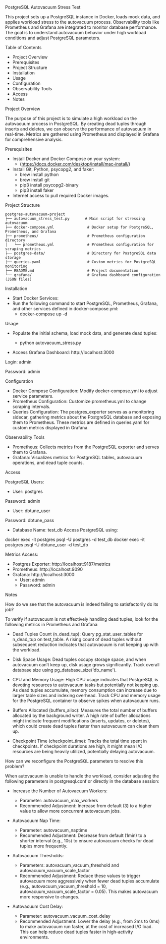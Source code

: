 PostgreSQL Autovacuum Stress Test

This project sets up a PostgreSQL instance in Docker, loads mock data, and applies workload stress to the autovacuum process. Observability tools like Prometheus and Grafana are integrated to monitor database performance. The goal is to understand autovacuum behavior under high workload conditions and adjust PostgreSQL parameters.

Table of Contents

* Project Overview
* Prerequisites
* Project Structure
* Installation
* Usage
* Configuration
* Observability Tools
* Access
* Notes

Project Overview


The purpose of this project is to simulate a high workload on the autovacuum process in PostgreSQL. By creating dead tuples through inserts and deletes, we can observe the performance of autovacuum in real-time. Metrics are gathered using Prometheus and displayed in Grafana for comprehensive analysis.

Prerequisites
* Install Docker and Docker Compose on your system:
  * (https://docs.docker.com/desktop/install/mac-install/)
* Install Git, Python, psycopg2, and faker:
  * brew install python
  * brew install git
  * pip3 install psycopg2-binary
  * pip3 install faker
* Internet access to pull required Docker images.

Project Structure

```
postgres-autovacuum-project
├── autovacuum_stress_test.py       # Main script for stressing autovacuum
├── docker-compose.yml               # Docker setup for PostgreSQL, Prometheus, and Grafana
├── prometheus/                      # Prometheus configuration directory
│   └── prometheus.yml               # Prometheus configuration for scraping metrics
├── postgres-data/                   # Directory for PostgreSQL data storage
├── queries.yaml                     # Custom metrics for PostgreSQL monitoring
├── README.md                        # Project documentation
└── grafana/                         # Grafana dashboard configuration (JSON files)
```


Installation

* Start Docker Services: 
 * Run the following command to start PostgreSQL, Prometheus, Grafana, and other services defined in docker-compose.yml:
   * docker-compose up -d

Usage

* Populate the initial schema, load mock data, and generate dead tuples:
  * python autovacuum_stress.py

* Access Grafana Dashboard:
http://localhost:3000

Login: admin

Password: admin

Configuration
* Docker Compose Configuration: Modify docker-compose.yml to adjust service parameters.
* Prometheus Configuration: Customize prometheus.yml to change scraping intervals.
* Queries Configuration: The postgres_exporter serves as a monitoring sidecar, gathering metrics about the PostgreSQL database and exposing them to Prometheus. These metrics are defined in queries.yaml for custom metrics displayed in Grafana.


Observability Tools

* Prometheus: Collects metrics from the PostgreSQL exporter and serves them to Grafana.
* Grafana: Visualizes metrics for PostgreSQL tables, autovacuum operations, and dead tuple counts.


Access

PostgreSQL Users:

* User: postgres

Password: admin
* User: dbtune_user

Password: dbtune_pass
* Database Name: test_db
Access PostgreSQL using:

docker exec -it postgres psql -U postgres -d test_db
docker exec -it postgres psql -U dbtune_user -d test_db

Metrics Access:
* Postgres Exporter: http://localhost:9187/metrics
* Prometheus: http://localhost:9090
* Grafana: http://localhost:3000
  * User: admin
  * Password: admin

Notes

How do we see that the autovacuum is indeed failing to satisfactorily do its job?

To verify if autovacuum is not effectively handling dead tuples, look for the following metrics in Prometheus and Grafana:

* Dead Tuples Count (n_dead_tup):
Query pg_stat_user_tables for n_dead_tup on test_table. A rising count of dead tuples without subsequent reduction indicates that autovacuum is not keeping up with the workload.

* Disk Space Usage:
Dead tuples occupy storage space, and when autovacuum can’t keep up, disk usage grows significantly. Track overall database size using pg_database_size('db_name').

* CPU and Memory Usage:
High CPU usage indicates that PostgreSQL is devoting resources to autovacuum tasks but potentially not keeping up. As dead tuples accumulate, memory consumption can increase due to larger table sizes and indexing overhead. Track CPU and memory usage for the PostgreSQL container to observe spikes when autovacuum runs.

* Buffers Allocated (buffers_alloc):
Measures the total number of buffers allocated by the background writer. A high rate of buffer allocations might indicate frequent modifications (inserts, updates, or deletes), which could create dead tuples faster than autovacuum can clean them up.

* Checkpoint Time (checkpoint_time):
Tracks the total time spent in checkpoints. If checkpoint durations are high, it might mean I/O resources are being heavily utilized, potentially delaying autovacuum.

How can we reconfigure the PostgreSQL parameters to resolve this problem?

When autovacuum is unable to handle the workload, consider adjusting the following parameters in postgresql.conf or directly in the database session:

* Increase the Number of Autovacuum Workers:
  * Parameter: autovacuum_max_workers
  * Recommended Adjustment: Increase from default (3) to a higher value to allow more concurrent autovacuum jobs. 

* Autovacuum Nap Time:
  * Parameter: autovacuum_naptime
  * Recommended Adjustment: Decrease from default (1min) to a shorter interval (e.g., 10s) to ensure autovacuum checks for dead tuples more frequently.

* Autovacuum Thresholds:
  * Parameters: autovacuum_vacuum_threshold and autovacuum_vacuum_scale_factor
  * Recommended Adjustment: Reduce these values to trigger autovacuum more aggressively when fewer dead tuples accumulate (e.g., autovacuum_vacuum_threshold = 10, autovacuum_vacuum_scale_factor = 0.05). This makes autovacuum more responsive to changes.

* Autovacuum Cost Delay:
  * Parameter: autovacuum_vacuum_cost_delay
  * Recommended Adjustment: Lower the delay (e.g., from 2ms to 0ms) to make autovacuum run faster, at the cost of increased I/O load. This can help reduce dead tuples faster in high-activity environments.

